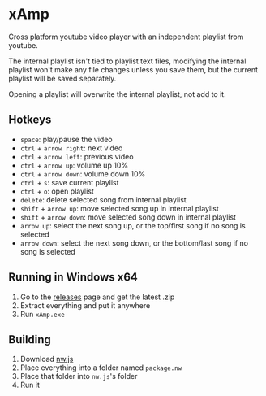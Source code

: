 # xAmp
Cross platform youtube video player with an independent playlist from youtube.

The internal playlist isn't tied to playlist text files, modifying the internal playlist won't make any file changes unless you save them, but the current playlist will be saved separately.

Opening a playlist will overwrite the internal playlist, not add to it.

## Hotkeys
- `space`: play/pause the video
- `ctrl` + `arrow right`: next video
- `ctrl` + `arrow left`: previous video
- `ctrl` + `arrow up`: volume up 10%
- `ctrl` + `arrow down`: volume down 10%
- `ctrl` + `s`: save current playlist
- `ctrl` + `o`: open playlist
- `delete`: delete selected song from internal playlist
- `shift` + `arrow up`: move selected song up in internal playlist
- `shift` + `arrow down`: move selected song down in internal playlist
- `arrow up`: select the next song up, or the top/first song if no song is selected
- `arrow down`: select the next song down, or the bottom/last song if no song is selected

## Running in Windows x64

1. Go to the [releases](https://github.com/Skhmt/xAmp/releases) page and get the latest .zip
2. Extract everything and put it anywhere
3. Run `xAmp.exe`

## Building

1. Download [nw.js](https://nwjs.io/)
2. Place everything into a folder named `package.nw`
3. Place that folder into `nw.js`'s folder
4. Run it
